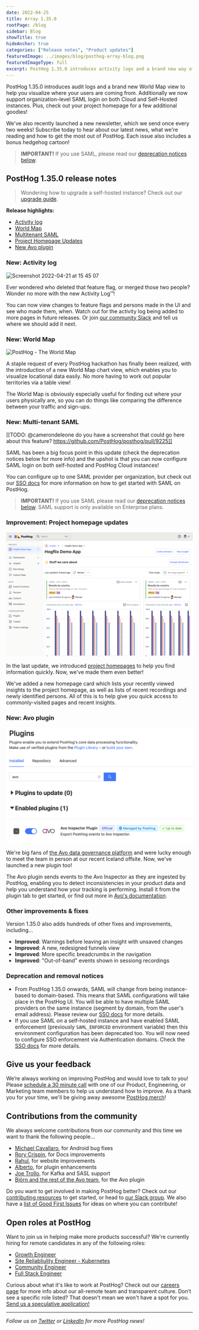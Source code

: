 ```yaml
---
date: 2022-04-25
title: Array 1.35.0
rootPage: /blog
sidebar: Blog
showTitle: true
hideAnchor: true
categories: ["Release notes", "Product updates"]
featuredImage: ../images/blog/posthog-array-blog.png
featuredImageType: full
excerpt: PostHog 1.35.0 introduces activity logs and a brand new way of visualizing where your users are coming from with the World Map. Additionally we now support organization-level SAML login on both Cloud and Self-Hosted instances. Plus check out your Project Homepage for a few additional goodies.
---
```


PostHog 1.35.0 introduces audit logs and a brand new World Map view to help you visualize where your users are coming from. Additionally we now support organization-level SAML login on both Cloud and Self-Hosted instances. Plus, check out your project homepage for a few additional goodies!

We've also recently launched a new newsletter, which we send once every two weeks! Subscribe today to hear about our latest news, what we're reading and how to get the most out of PostHog. Each issue also includes a bonus hedgehog cartoon!

<blockquote class='warning-note'>
<b>IMPORTANT!</b> If you use SAML, please read our <a href="deprecation-and-removal-notices">deprecation notices below</a>.
</blockquote>

## PostHog 1.35.0 release notes

> Wondering how to upgrade a self-hosted instance? Check out our [upgrade guide](/docs/self-host/configure/upgrading-posthog).

**Release highlights:**
- [Activity log](#new-activity-log)
- [World Map](#new-world-map)
- [Multitenant SAML](#new-multitenant-saml)
- [Project Homepage Updates](#improvement-project-homepage-updates)
- [New Avo plugin](#new-avo-plugin)

### New: Activity log
<img width="827" alt="Screenshot 2022-04-21 at 15 45 07" src="https://user-images.githubusercontent.com/984817/164484091-f5dfce0b-c400-4699-ac55-642ccc2bc55b.png">

Ever wondered who deleted that feature flag, or merged those two people? Wonder no more with the new Activity Log™️!

You can now view changes to feature flags and persons made in the UI and see who made them, when. Watch out for the activity log being added to more pages in future releases. Or join [our community Slack](https://posthog.com/slack) and tell us where we should add it next.

### New: World Map
![PostHog - The World Map](../images/blog/array/1_35_0-map.png)

A staple request of every PostHog hackathon has finally been realized, with the introduction of a new World Map chart view, which enables you to visualize locational data easily. No more having to work out popular territories via a table view!

The World Map is obviously especially useful for finding out where your users physically are, so you can do things like comparing the difference between your traffic and sign-ups. 

### New: Multi-tenant SAML
[[TODO: @camerondeleone do you have a screenshot that could go here about this feature? https://github.com/PostHog/posthog/pull/9225]]

SAML has been a big focus point in this update (check the deprecation notices below for more info) and the upshot is that you can now configure SAML login on both self-hosted and PostHog Cloud instances! 

You can configure up to one SAML provider per organization, but check out our [SSO docs](/sso) for more information on how to get started with SAML on PostHog. 

<blockquote class='warning-note'>
<b>IMPORTANT!</b> If you use SAML please read our <a href="deprecation-and-removal-notices">deprecation notices below</a>. SAML support is only available on Enterprise plans.
</blockquote>

### Improvement: Project homepage updates
![PostHog - Project Homepages](../images/blog/array/1_34_0-homepage.png)

In the last update, we introduced [project homepages](https://posthog.com/blog/the-posthog-array-1-34-0#new-homepage) to help you find information quickly. Now, we've made them even better!

We've added a new homepage card which lists your recently viewed insights to the project homepage, as well as lists of recent recordings and newly identified persons. All of this is to help give you quick access to commonly-visited pages and recent insights.

### New: Avo plugin
![PostHog - Avo plugin](../images/blog/array/1_35_0_avo.png)

We're big fans of [the Avo data governance platform](https://www.avo.app/) and were lucky enough to meet the team in person at our recent Iceland offsite. Now, we've launched a new plugin too!

The Avo plugin sends events to the Avo Inspector as they are ingested by PostHog, enabling you to detect inconsistencies in your product data and help you understand how your tracking is performing. Install it from the plugin tab to get started, or find out more in [Avo's documentation](https://www.avo.app/docs/workspace/connect-inspector-to-posthog#step-2-enable-avo-inspector-plugin-in-posthog). 

### Other improvements & fixes
Version 1.35.0 also adds hundreds of other fixes and improvements, including...

- **Improved**: Warnings before leaving an insight with unsaved changes
- **Improved**: A new, redesigned funnels view
- **Improved**: More specific breadcrumbs in the navigation
- **Improved**: "Out-of-band" events shown in sessiong recordings

### Deprecation and removal notices
- From PostHog 1.35.0 onwards, SAML will change from being instance-based to domain-based. This means that SAML configurations will take place in the PostHog UI. You will be able to have multiple SAML providers on the same instance (segment by domain, from the user's email address). Please review our [SSO docs](/sso) for more details.
- If you use SAML on a self-hosted instance and have enabled SAML enforcement (previously `SAML_ENFORCED` environment variable) then this environment configuration has been deprecated too. You will now need to configure SSO enforcement via Authentication domains. Check the [SSO docs](/sso) for more details.

## Give us your feedback
We’re always working on improving PostHog and would love to talk to you! Please [schedule a 30 minute call](https://calendly.com/posthog-feedback) with one of our Product, Engineering, or Marketing team members to help us understand how to improve. As a thank you for your time, we'll be giving away awesome [PostHog merch](https://merch.posthog.com)!

## Contributions from the community
We always welcome contributions from our community and this time we want to thank the following people...

- [Michael Cavallaro](https://github.com/Cavallando), for Android bug fixes
- [Rory Crispin](https://github.com/RoryCrispin), for Docs improvements
- [Rahul](https://github.com/rahul3v), for website improvements
- [Alberto](https://github.com/albtsantos), for plugin enhancements
- [Joe Trollo](https://github.com/joetrollo), for Kafka and SASL support
- [Björn and the rest of the Avo team](https://github.com/bjornj12), for the Avo plugin

Do you want to get involved in making PostHog better? Check out our [contributing resources](/docs/contribute) to get started, or head to [our Slack group](/slack). We also have a [list of Good First Issues](https://github.com/PostHog/posthog/issues?q=is%3Aopen+is%3Aissue+label%3A%22good+first+issue%22) for ideas on where you can contribute!

## Open roles at PostHog
Want to join us in helping make more products successful? We're currently hiring for remote candidates in any of the following roles:

- [Growth Engineer](https://apply.workable.com/posthog/j/F6B73AD2F6/)
- [Site Reliabliulity Engineer - Kubernetes](https://apply.workable.com/posthog/j/7A6F1142D0/)
- [Community Engineer](https://apply.workable.com/posthog/j/449572FD18/)
- [Full Stack Engineer](https://apply.workable.com/posthog/j/2682B00B76/)
  
Curious about what it's like to work at PostHog? Check out our [careers page](https://posthog.com/careers) for more info about our all-remote team and transparent culture. Don’t see a specific role listed? That doesn't mean we won't have a spot for you. [Send us a speculative application!](mailto:careers@posthog.com)

<hr/>

_Follow us on [Twitter](https://twitter.com/PostHog) or [LinkedIn](https://linkedin.com/company/posthog) for more PostHog news!_

<ArrayCTA />
